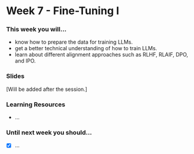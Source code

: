 # Week 7 - Fine-Tuning I

### This week you will...

* know how to prepare the data for training LLMs.
* get a better technical understanding of how to train LLMs.
* learn about different alignment approaches such as RLHF, RLAIF, DPO, and IPO.

### Slides

\[Will be added after the session.]

### Learning Resources

* ...

### Until next week you should...

* [x] ...

